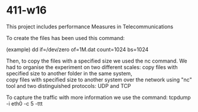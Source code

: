# 411-w16
This project includes performance Measures in Telecommunications 

To create the files has been used this command:

(example) dd if=/dev/zero of=1M.dat count=1024 bs=1024

Then, to copy the files with a specified size we used the nc command.
We had to organise the experiment on two different scales:
copy files with specified size to another folder in the same system,  
copy files with specified size to another system over the network using "nc" tool and two distinguished protocols: UDP and TCP

To capture the traffic with more information we use the command: tcpdump -i eth0 -c 5 -ttt

